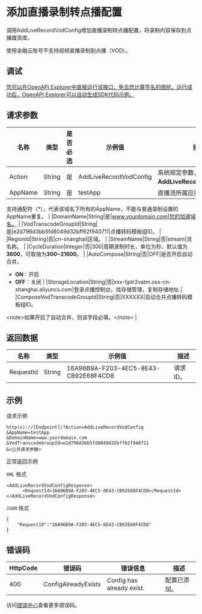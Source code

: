 # 添加直播录制转点播配置

调用AddLiveRecordVodConfig增加直播录制转点播配置，将录制内容保存到点播媒资库。

使用金融云账号不支持视频直播录制到点播（VOD）。

## 调试

[您可以在OpenAPI Explorer中直接运行该接口，免去您计算签名的困扰。运行成功后，OpenAPI Explorer可以自动生成SDK代码示例。](https://api.aliyun.com/#product=live&api=AddLiveRecordVodConfig&type=RPC&version=2016-11-01)

## 请求参数

|名称|类型|是否必选|示例值|描述|
|--|--|----|---|--|
|Action|String|是|AddLiveRecordVodConfig|系统规定参数，取值：**AddLiveRecordVodConfig**。 |
|AppName|String|是|testApp|直播流所属应用名称。

 支持通配符（\*），代表该域名下所有的AppName，不能与普通录制设置的AppName重复。 |
|DomainName|String|是|www.yourdomain.com|您的加速域名。 |
|VodTranscodeGroupId|String|是|e2d796d3bb5fd8049d32bff62f940711|点播转码模板组ID。 |
|RegionId|String|否|cn-shanghai|区域。 |
|StreamName|String|否|stream|流名称。 |
|CycleDuration|Integer|否|300|周期录制时长，单位为秒。默认值为**3600**，可取值为**300~21600**。 |
|AutoCompose|String|否|OFF|是否开启自动合并。

 -   **ON**：开启
-   **OFF**：关闭 |
|StorageLocation|String|否|xxx-tjptr2vatm.oss-cn-shanghai.aliyuncs.com|登录点播控制台，找存储管理，复制存储地址 |
|ComposeVodTranscodeGroupId|String|否|XXXXXX|自动合并点播转码模板组ID。

 <note\>如果开启了自动合并，则该字段必填。</note\> |

## 返回数据

|名称|类型|示例值|描述|
|--|--|---|--|
|RequestId|String|16A96B9A-F203-4EC5-8E43-CB92E68F4CD8|请求ID。 |

## 示例

请求示例

```
http(s)://[Endpoint]/?Action=AddLiveRecordVodConfig
&AppName=testApp
&DomainName=www.yourdomain.com
&VodTranscodeGroupId=e2d796d3bb5fd8049d32bff62f940711
&<公共请求参数>
```

正常返回示例

`XML` 格式

```
<AddLiveRecordVodConfigResponse>
	  <RequestId>16A96B9A-F203-4EC5-8E43-CB92E68F4CD8</RequestId>
</AddLiveRecordVodConfigResponse>
```

`JSON` 格式

```
{
    "RequestId":"16A96B9A-F203-4EC5-8E43-CB92E68F4CD8"
}
```

## 错误码

|HttpCode|错误码|错误信息|描述|
|--------|---|----|--|
|400|ConfigAlreadyExists|Config has already exist.|配置已添加。|

访问[错误中心](https://error-center.aliyun.com/status/product/live)查看更多错误码。

